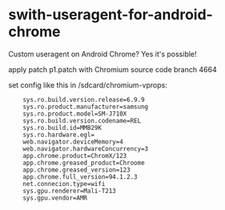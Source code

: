 # swith-useragent-for-android-chrome
Custom useragent on Android Chrome? Yes it's possible!

apply patch p1.patch with Chromium source code branch 4664

set config like this in /sdcard/chromium-vprops:

```
    sys.ro.build.version.release=6.9.9
    sys.ro.product.manufacturer=samsung
    sys.ro.product.model=SM-J710X
    sys.ro.build.version.codename=REL
    sys.ro.build.id=MMB29K
    sys.ro.hardware.egl=
    web.navigator.deviceMemory=4
    web.navigator.hardwareConcurrency=3
    app.chrome.product=ChromX/123
    app.chrome.greased_product=Chroome
    app.chrome.greased_version=123
    app.chrome.full_version=94.1.2.3
    net.connecion.type=wifi
    sys.gpu.renderer=Mali-T213
    sys.gpu.vendor=AMR
```
